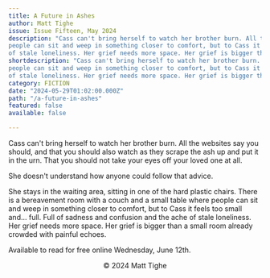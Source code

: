 ```yaml
---
title: A Future in Ashes
author: Matt Tighe
issue: Issue Fifteen, May 2024
description: "Cass can't bring herself to watch her brother burn. All the websites say you should, and that you should also watch as they scrape the ash up and put it in the urn. That you should not take your eyes off your loved one at all. <p>She doesn't understand how anyone could follow that advice. </p><p>She stays in the waiting area, sitting in one of the hard plastic chairs. There is a bereavement room with a couch and a small table where
people can sit and weep in something closer to comfort, but to Cass it feels too small and... full. Full of sadness and confusion and the ache
of stale loneliness. Her grief needs more space. Her grief is bigger than a small room already crowded with painful echoes.</p>" 
shortdescription: "Cass can't bring herself to watch her brother burn. All the websites say you should, and that you should also watch as they scrape the ash up and put it in the urn. That you should not take your eyes off your loved one at all. <p>She doesn't understand how anyone could follow that advice. </p><p>She stays in the waiting area, sitting in one of the hard plastic chairs. There is a bereavement room with a couch and a small table where
people can sit and weep in something closer to comfort, but to Cass it feels too small and... full. Full of sadness and confusion and the ache
of stale loneliness. Her grief needs more space. Her grief is bigger than a small room already crowded with painful echoes.</p>"
category: FICTION
date: "2024-05-29T01:02:00.000Z"
path: "/a-future-in-ashes"
featured: false
available: false

---
```


Cass can\'t bring herself to watch her brother burn. All the websites
say you should, and that you should also watch as they scrape the ash up
and put it in the urn. That you should not take your eyes off your loved
one at all.

She doesn\'t understand how anyone could follow that advice.

She stays in the waiting area, sitting in one of the hard plastic
chairs. There is a bereavement room with a couch and a small table where
people can sit and weep in something closer to comfort, but to Cass it
feels too small and... full. Full of sadness and confusion and the ache
of stale loneliness. Her grief needs more space. Her grief is bigger
than a small room already crowded with painful echoes.

Available to read for free online Wednesday, June 12th.

<p style="text-align: center;">© 2024 Matt Tighe </p>



